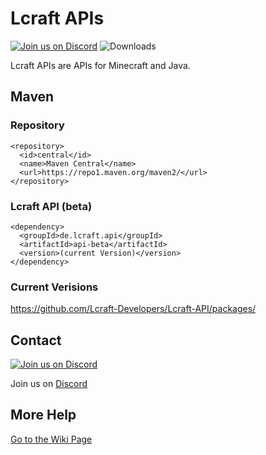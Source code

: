 # Lcraft APIs

[![Join us on Discord](https://img.shields.io/discord/856084949827321876.svg?label=&logo=discord&logoColor=ffffff&color=7389D8&labelColor=6A7EC2)](https://discord.gg/j2KwBaHZgD)
![Downloads](https://img.shields.io/github/downloads/Lcraft-Developers/Lcraft-APIs/total?event=push&label=Downloads&logo=github)

Lcraft APIs are APIs for Minecraft and Java.



## Maven
### Repository
```
<repository>
  <id>central</id>
  <name>Maven Central</name>
  <url>https://repo1.maven.org/maven2/</url>
</repository>
```
### Lcraft API (beta)
```
<dependency>
  <groupId>de.lcraft.api</groupId>
  <artifactId>api-beta</artifactId>
  <version>(current Version)</version>
</dependency>
```
### Current Verisions
https://github.com/Lcraft-Developers/Lcraft-API/packages/

## Contact
[![Join us on Discord](https://img.shields.io/discord/856084949827321876.svg?label=&logo=discord&logoColor=ffffff&color=7389D8&labelColor=6A7EC2)](https://discord.gg/j2KwBaHZgD)

Join us on [Discord](https://discord.gg/j2KwBaHZgD)


## More Help
[Go to the Wiki Page](https://github.com/Lcraft-Developers/Lcraft-APIs/wiki)
